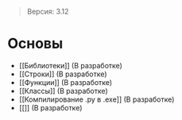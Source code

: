 > Версия: 3.12

# Основы
- [[Библиотеки]] (В разработке)
- [[Строки]] (В разработке)
- [[Функции]] (В разработке)
- [[Классы]] (В разработке)
- [[Компилирование .py в .exe]] (В разработке)
- [[]] (В разработке)
